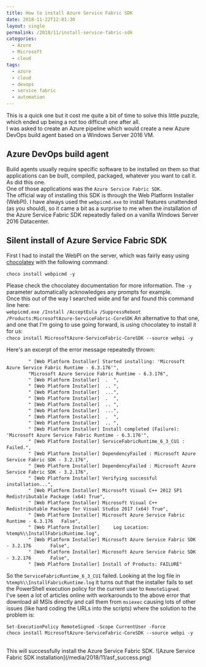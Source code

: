 ```yaml
---
title: How to install Azure Service Fabric SDK
date: 2018-11-22T12:01:30
layout: single
permalink: /2018/11/install-service-fabric-sdk
categories:
  - Azure
  - Microsoft
  - cloud
tags:
  - azure
  - cloud
  - devops
  - service fabric
  - automation
---
```


This is a quick one but it cost me quite a bit of time to solve this little puzzle, which ended up being a not too difficult one after all.<br>
I was asked to create an Azure pipeline which would create a new Azure DevOps build agent based on a Windows Server 2016 VM.<br>

## Azure DevOps build agent

Build agents usually require specific software to be installed on them so that applications can be built, compiled, packaged, whatever you want to call it. As did this one.<br>
One of those applications was the `Azure Service Fabric SDK`.<br>
The official way of installing this SDK is through the Web Platform Installer (WebPI). I have always used the `webpicmd.exe` to install features unattended (as you should), so it came a bit as a surprise to me when the installation of the Azure Service Fabric SDK repeatedly failed on a vanilla Windows Server 2016 Datacenter.

## Silent install of Azure Service Fabric SDK

First I had to install the WebPI on the server, which was fairly easy using [chocolatey](https://chocolatey.org) with the following command:

```
choco install webpicmd -y
```

Please check the chocolatey documentation for more information. The `-y` parameter automatically acknowledges any prompts for example.<br>
Once this out of the way I searched wide and far and found this command line here:<br>
`webpicmd.exe /Install /AcceptEula /SuppressReboot /Products:MicrosoftAzure-ServiceFabric-CoreSDK`
An alternative to that one, and one that I'm going to use going forward, is using chocolatey to install it for us:<br>
`choco install MicrosoftAzure-ServiceFabric-CoreSDK --source webpi -y`

Here's an excerpt of the error message repeatedly thrown:
```
        " [Web Platform Installer] Started installing: 'Microsoft Azure Service Fabric Runtime - 6.3.176'",
        "Microsoft Azure Service Fabric Runtime - 6.3.176",
        " [Web Platform Installer]  .  ",
        " [Web Platform Installer]  .. ",
        " [Web Platform Installer]  ...",
        " [Web Platform Installer]  .  ",
        " [Web Platform Installer]  .. ",
        " [Web Platform Installer]  ...",
        " [Web Platform Installer]  .  ",
        " [Web Platform Installer]  .. ",
        " [Web Platform Installer] Install completed (Failure): 'Microsoft Azure Service Fabric Runtime - 6.3.176'",
        " [Web Platform Installer] ServiceFabricRuntime_6_3_CU1 : Failed.",
        " [Web Platform Installer] DependencyFailed : Microsoft Azure Service Fabric SDK - 3.2.176",
        " [Web Platform Installer] DependencyFailed : Microsoft Azure Service Fabric SDK - 3.2.176",
        " [Web Platform Installer] Verifying successful installation...",
        " [Web Platform Installer] Microsoft Visual C++ 2012 SP1 Redistributable Package (x64) True",
        " [Web Platform Installer] Microsoft Visual C++ Redistributable Package for Visual Studio 2017 (x64) True",
        " [Web Platform Installer] Microsoft Azure Service Fabric Runtime - 6.3.176   False",
        " [Web Platform Installer]     Log Location: %temp%\\InstallFabricRuntime.log",
        " [Web Platform Installer] Microsoft Azure Service Fabric SDK - 3.2.176       False",
        " [Web Platform Installer] Microsoft Azure Service Fabric SDK - 3.2.176       False",
        " [Web Platform Installer] Install of Products: FAILURE"
```

So the `ServiceFabricRuntime_6_3_CU1` failed. Looking at the log file in `%temp%\\InstallFabricRuntime.log` it turns out that the installer fails to set the PowerShell execution policy for the current user to `RemoteSigned`.<br>
I've seen a lot of articles online with workarounds to the above error that download all MSIs directly and call them from `msiexec` causing lots of other issues (like hard coding the URLs into the scripts) where the solution to the problem is:

```
Set-ExecutionPolicy RemoteSigned -Scope CurrentUser -Force
choco install MicrosoftAzure-ServiceFabric-CoreSDK --source webpi -y
```
<br>
This will successfully install the Azure Service Fabric SDK.
![Azure Service Fabric SDK installation](/media/2018/11/asf_success.png)